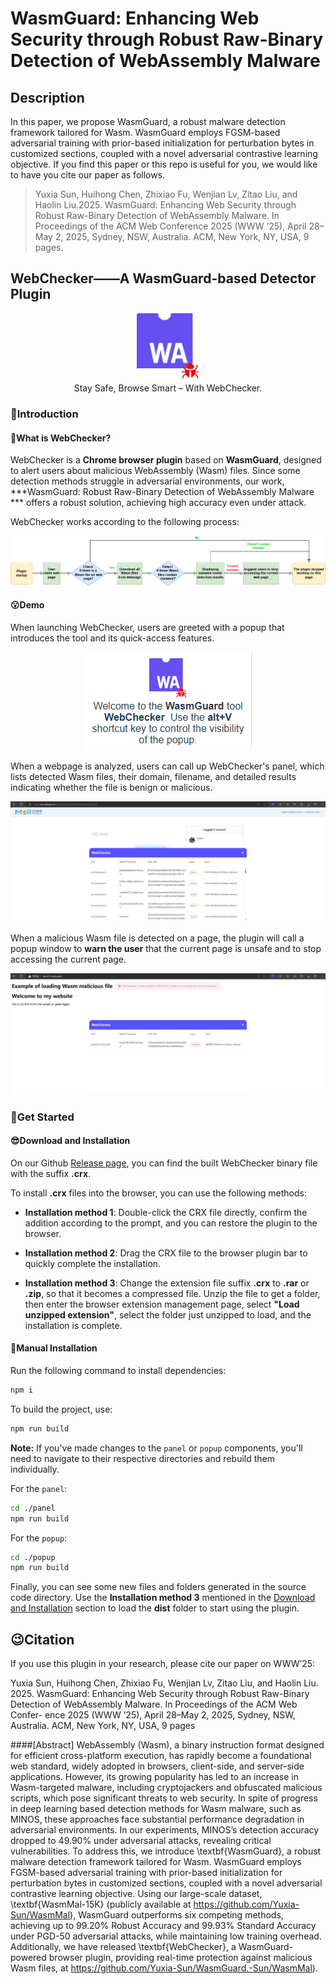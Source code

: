 # WasmGuard: Enhancing Web Security through Robust Raw-Binary Detection of WebAssembly Malware

## Description
In this paper, we propose WasmGuard,  a robust malware detection framework tailored for Wasm. WasmGuard employs FGSM-based adversarial training with prior-based initialization for perturbation bytes in customized sections, coupled with a novel adversarial contrastive learning objective. If you find this paper or this repo is useful for you, we would like to have you cite our paper as follows.

> Yuxia Sun, Huihong Chen, Zhixiao Fu, Wenjian Lv, Zitao Liu, and Haolin Liu.2025. WasmGuard: Enhancing Web Security through Robust Raw-Binary Detection of WebAssembly Malware. In Proceedings of the ACM Web Conference 2025 (WWW ’25), April 28–May 2, 2025, Sydney, NSW, Australia. ACM, New York, NY, USA, 9 pages.

## WebChecker——A WasmGuard-based Detector Plugin

<div align="center">
  <img src="img/logo.png" width="100"><br>
  Stay Safe, Browse Smart – With WebChecker.
</div>

### 🤗Introduction

#### 🤔What is WebChecker?

WebChecker is a **Chrome browser plugin** based on **WasmGuard**, designed to alert users about malicious WebAssembly (Wasm) files. Since some detection methods struggle in adversarial environments, our work, ***WasmGuard: Robust Raw-Binary Detection of WebAssembly Malware *** offers a robust solution, achieving high accuracy even under attack.

WebChecker works according to the following process:

![alt text](img/webchecker_diagram.drawio.png)

#### 😮Demo

When launching WebChecker, users are greeted with a popup that introduces the tool and its quick-access features.

<div align="center">
  <img src="img/plus.PNG" width=""><br>
</div>

When a webpage is analyzed, users can call up WebChecker's panel, which lists detected Wasm files, their domain, filename, and detailed results indicating whether the file is benign or malicious.

<div align="center">
  <img src="img/screenshot_panel_benign_page.png" width=""><br>
</div>

When a malicious Wasm file is detected on a page, the plugin will call a popup window to **warn the user** that the current page is unsafe and to stop accessing the current page.

<div align="center">
  <img src="img/screenshot_panel_malicious_page.png" width=""><br>
</div>

### 🥳Get Started

#### 😎Download and Installation

On our Github [Release page](https://github.com/Q8201/WasmGuard/releases), you can find the built WebChecker binary file with the suffix **.crx**.

To install **.crx** files into the browser, you can use the following methods:

- **Installation method 1**: Double-click the CRX file directly, confirm the addition according to the prompt, and you can restore the plugin to the browser.

- **Installation method 2**: Drag the CRX file to the browser plugin bar to quickly complete the installation.

- **Installation method 3**: Change the extension file suffix **.crx** to **.rar** or **.zip**, so that it becomes a compressed file. Unzip the file to get a folder, then enter the browser extension management page, select **"Load unzipped extension"**, select the folder just unzipped to load, and the installation is complete.

#### 💪Manual Installation

Run the following command to install dependencies:

```sh
npm i
```

To build the project, use:

```sh
npm run build
```

**Note:** If you've made changes to the `panel` or `popup` components, you'll need to navigate to their respective directories and rebuild them individually.

For the `panel`:

```sh
cd ./panel
npm run build
```

For the `popup`:

```sh
cd ./popup
npm run build
```

Finally, you can see some new files and folders generated in the source code directory. Use the **Installation method 3** mentioned in the [Download and Installation](#download-and-installation) section to load the **dist** folder to start using the plugin.

## 😉Citation
If you use this plugin in your research, please cite our paper on WWW’25:

Yuxia Sun, Huihong Chen, Zhixiao Fu, Wenjian Lv, Zitao Liu, and Haolin Liu.
2025. WasmGuard: Enhancing Web Security through Robust Raw-Binary
Detection of WebAssembly Malware. In Proceedings of the ACM Web Confer-
ence 2025 (WWW ’25), April 28–May 2, 2025, Sydney, NSW, Australia. ACM,
New York, NY, USA, 9 pages

####[Abstract] WebAssembly (Wasm), a binary instruction format designed for efficient cross-platform execution, has rapidly become a foundational web standard, widely adopted in browsers, client-side, and server-side applications. However, its growing popularity has led to an increase in Wasm-targeted malware, including cryptojackers and obfuscated malicious scripts, which pose significant threats to web security. In spite of progress in deep learning based detection methods for Wasm malware, such as MINOS, these approaches face substantial performance degradation in adversarial environments. In our experiments, MINOS’s detection accuracy dropped to 49.90\% under adversarial attacks, revealing critical vulnerabilities. To address this, we introduce \textbf{WasmGuard}, a robust malware detection framework tailored for Wasm. WasmGuard employs FGSM-based adversarial training with prior-based initialization for perturbation bytes in customized sections, coupled with a novel adversarial contrastive learning objective. Using our large-scale dataset, \textbf{WasmMal-15K} (publicly available at https://github.com/Yuxia-Sun/WasmMal), WasmGuard outperforms six competing methods, achieving up to 99.20\% Robust Accuracy and 99.93\% Standard Accuracy under PGD-50 adversarial attacks, while maintaining low training overhead. Additionally, we have released \textbf{WebChecker}, a WasmGuard-powered browser plugin, providing real-time protection against malicious Wasm files, at https://github.com/Yuxia-Sun/WasmGuard.-Sun/WasmMal).
